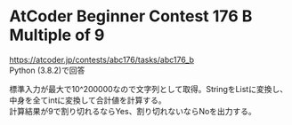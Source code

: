 # AtCoder Beginner Contest 176 B Multiple of 9  
https://atcoder.jp/contests/abc176/tasks/abc176_b  
Python (3.8.2)で回答  

標準入力が最大で10^200000なので文字列として取得。StringをListに変換し、中身を全てintに変換して合計値を計算する。  
計算結果が9で割り切れるならYes、割り切れないならNoを出力する。
